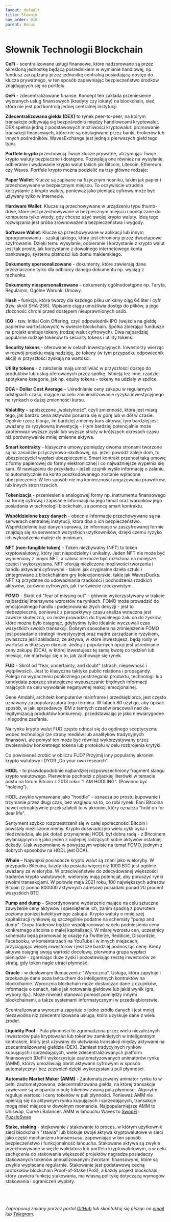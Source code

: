 ```yaml
---
layout: default
title: Słownik
nav_order: 910
parent: Bonus
---
```


# Słownik Technologii Blockchain

**CeFi** - scentralizowane usługi finansowe, które nadzorowane są przez określoną jednostkę będącą pośrednikiem w wymianie handlowej, np. fundusz zarządzany przez jednostkę centralną posiadającą dostęp do klucza prywatnego, w ten sposób zapewniając bezpieczeństwo środków znajdujących się na portfelu.

**DeFi** - zdecentralizowane finanse. Koncept ten zakłada przeniesienie wybranych usług finansowych (kredyty czy lokaty) na blockchain, sieć, która nie jest pod kontrolą jednej centralnej instytucji.

**Zdecentralizowana giełda (DEX)** to rynek peer-to-peer, na którym transakcje odbywają się bezpośrednio między handlowcami kryptowalut. DEX spełnia jedną z podstawowych możliwości kryptowalut: promowanie transakcji finansowych, które nie są obsługiwane przez banki, brokerów lub innych pośredników. WavesExchange jest jedną z pierwszych giełd tego typu.

**Portfele krypto** przechowują Twoje klucze prywatne, utrzymując Twoje krypto waluty bezpieczne i dostępne. Pozwalają one również na wysyłanie, odbieranie i wydawanie krypto walut takich jak Bitcoin, Litecoin, Ethereum czy Waves. Portfele krypto można podzielić na trzy główne rodzaje:

**Paper Wallet**: Klucze są zapisane na fizycznym nośniku, takim jak papier i przechowywane w bezpiecznym miejscu. To oczywiście utrudnia korzystanie z krypto waluty, ponieważ jako pieniądz cyfrowy może być używany tylko w Internecie.   

**Hardware Wallet**: Klucze są przechowywane w urządzeniu typu thumb-drive, które jest przechowywane w bezpiecznym miejscu i podłączane do komputera tylko wtedy, gdy chcesz użyć swojej krypto waluty. Ideą tego rozwiązania jest próba zrównoważenia bezpieczeństwa i wygody.

**Software Wallet**: Klucze są przechowywane w aplikacji lub innym oprogramowaniu - szukaj takiego, który jest chroniony przez dwuetapowe szyfrowanie. Dzięki temu wysyłanie, odbieranie i korzystanie z krypto walut jest tak proste, jak korzystanie z dowolnego internetowego konta bankowego, systemu płatności lub domu maklerskiego.

**Dokumenty spersonalizowane** - dokumenty, które zawierają dane przeznaczone tylko dla odbiorcy danego dokumentu np. wyciąg z rachunku.

**Dokumenty niespersonalizowane** – dokumenty ogólnodostępne np. Taryfa, Regulamin, Ogólne Warunki Umowy.

**Hash** – funkcja, która tworzy dla każdego pliku unikalny ciąg 64 liter i cyfr (tzw. skrót SHA-256). Wpisanie ciągu umożliwia dostęp do plików, a jego złożoność chroni przed dostępem nieuprawnionych osób.

**ICO** - tzw. Initial Coin Offering, czyli odpowiednik IPO (wejścia na giełdę papierów wartościowych) w świecie blockchain. Spółka zbierając fundusze na projekt emituje tokeny (rodzaj walut cyfrowych). Dwa najbardziej popularne rodzaje tokenów to security tokens i utility tokens:

**Security tokens** - oferowane w celach inwestycyjnych. Inwestorzy wierząc w rozwój projektu mają nadzieję, że tokeny (w tym przypadku odpowiednik akcji) w przyszłości zyskają na wartości.

**Utility tokens** - z założenia mają umożliwiać w przyszłości dostęp do produktów lub usług oferowanych przez spółkę. Istnieją też inne, rzadziej spotykane kategorie, jak np. equity tokens – tokeny na udziały w spółce.

**DCA – Dollar Cost Average** – Uśrednianie ceny zakupu w regularnych odstępach czasu, mające na celu zminimalizowanie ryzyka inwestycyjnego na rynkach o dużej zmienności kursu.

**Volatility** – spolszczone „wolatylność”, czyli zmienność, która jest miarą tego, jak bardzo cena aktywów porusza się w górę lub w dół w czasie. Ogólnie rzecz biorąc, im bardziej zmienny kurs aktywa, tym bardziej jest uważany za ryzykowną inwestycję - i tym bardziej potencjalnie może zaoferować wyższe zyski lub wyższe straty w krótszych okresach czasu niż porównywalnie mniej zmienne aktywa.

**Smart kontrakty** - klasyczne umowy pomiędzy dwoma stronami tworzone są na zasadzie przyczynowo-skutkowej, np. jeżeli powódź zaleje dom, to ubezpieczyciel wypłaci ubezpieczenie. Smart kontrakt przenosi taką umowę z formy papierowej do formy elektronicznej i co najważniejsze wypełnia się sam. W nawiązaniu do przykładu – jeżeli czujnik wyśle informację o zalaniu, to automatycznie na konto poszkodowanego zostanie wpłacone ubezpieczenie. W ten sposób nie ma konieczności angażowania prawników, lub innych stron trzecich.

**Tokenizacja** - przeniesienie analogowej formy np. instrumentu finansowego na formę cyfrową i zapisanie informacji na jego temat oraz warunków jego posiadania w technologii blockchain, za pomocą smart kontraktu.

**Współdzielone bazy danych** - obecnie informacje przechowywane są na serwerach centralnej instytucji, która dba o ich bezpieczeństwo. Współdzielenie baz danych sprawia, że informacje w zaszyfrowanej formie znajdują się na serwerach wszystkich użytkowników, dzięki czemu ryzyko ich wykradzenia maleje do minimum.

**NFT (non-fungible token)** - Token niezbywalny (NFT) to token kryptowalutowy, który jest niepodzielny i unikalny. Jeden NFT nie może być wymieniony z innym NFT, a całość nie może być rozłożona na mniejsze części i wykorzystana. NFT oferują niezliczone możliwości tworzenia i handlu aktywami cyfrowymi - takimi jak oryginalne dzieła sztuki i zintegrowane z blockchainem gry kolekcjonerskie, takie jak WavesDucks. NFT są przydatne do udowadniania rzadkości i pochodzenia rzadkich aktywów, zarówno cyfrowych, jak i w świecie rzeczywistym.

**FOMO** - Skrót od "fear of missing out" – głównie wykorzystywany w trakcie najbardziej intensywne wzrostów na rynkach. FOMO może prowadzić do emocjonalnego handlu i podejmowania złych decyzji - jest to niebezpieczne, ponieważ z perspektywy czasu analiza wsteczna jest zawsze skuteczna, co może prowadzić do trywialnego żalu co do zysków, które można było osiągnąć, gdybyśmy tylko idealnie wyczuwali czas wszystkich swoich transakcji.
Dobrym sposobem na zmniejszenie FOMO jest posiadanie strategii inwestycyjnej oraz mądre zarządzanie ryzykiem, zwłaszcza jeśli zakładasz, że aktywa, w które inwestujesz, będą rosły w wartości w dłuższym okresie. Jedną z popularnych opcji jest uśrednianie ceny zakupu (DCA), w której inwestujesz tę samą kwotę co tydzień lub miesiąc, nie martwiąc się o to, jak zachowuje się rynek.

**FUD** - Skrót od "fear, uncertainty, and doubt" (strach, niepewność i wątpliwości). Jest to klasyczna taktyka public relations i propagandy. Polega na wypaczeniu publicznego postrzegania produktu, technologii lub kandydata poprzez strategiczne wypuszczanie błędnych informacji mających na celu wywołanie negatywnej reakcji emocjonalnej.

Gene Amdahl, architekt komputerów mainframe i przedsiębiorca, jest często uznawany za popularyzatora tego terminu. W latach 80 użył go, aby opisać sposób, w jaki sprzedawcy IBM z tamtych czasów pracowali nad de-legitymizacją produktów konkurencji, przedstawiając je jako niewiarygodne i niegodne zaufania.

Na rynku krypto walut FUD często odnosi się do ogólnego sceptycyzmu wobec technologii (ze strony mediów lub analityków tradycyjnych finansów), ale pomysł ten może być również wykorzystywany przez zwolenników konkretnego tokena lub protokołu w celu rozbrojenia krytyki. 

Co powinieneś zrobić w obliczu FUD? Przyjmij inny popularny akronim krypto walutowy i DYOR „Do your own research”.

**HODL** - to prawdopodobnie najbardziej rozpowszechniony fragment slangu krypto walutowego. Pierwotnie pochodzi z pijackiej literówki w temacie postu na forum Bitcoin z 2013 roku: "I AM HODLING". (Powinno być "holding").  

HODL zwykle wymawiane jako "hoddle" - oznacza po prostu kupowanie i trzymanie przez długi czas, bez względu na to, co robi rynek. Fani Bitcoina nawet retroaktywnie przekształcili to w akronim, który oznacza "hold on for dear life". 

Sentyment szybko rozprzestrzenił się w całej społeczności Bitcoin i powstały niezliczone memy.  Krypto doświadczyło wielu cykli byka i niedźwiedzia, ale jak dotąd przynajmniej HODL był dobrą radą - z Bitcoinem wyłaniającym się jako jeden z najlepiej radzących sobie aktywów ostatniej dekady. (Jak wspomniano w powyższym wpisie na temat FOMO, jednym z dobrych sposobów na HODL jest DCA).

**Whale** – Najwięksi posiadacze krypto walut są znani jako wieloryby. W przypadku Bitcoina, każdy kto posiada więcej niż 1000 BTC jest ogólnie uważany za wieloryba. W przeciwieństwie do zdecydowanej większości traderów krypto walutowych, wieloryby mają potencjał, aby poruszyć rynki swoimi transakcjami. W połowie maja 2021 roku, 100 największych adresów Bitcoin (z ponad 800000 aktywnych adresów) posiadało ponad 20 procent wszystkich BTC

**Pump and dump** - Skoordynowane wydarzenie mające na celu sztuczne zawyżenie ceny aktywów i spieniężenie ich, zanim spadną z powrotem poziomy poniżej kolektywnego zakupu. Krypto waluty o mniejszej kapitalizacji rynkowej są szczególnie podatne na schematy "pump and dump". Grupa traderów będzie współpracować w celu podniesienia ceny konkretnego altcoina o małej kapitalizacji. W miarę wzrostu cen, uczestnicy schematu będą promować tę okazję na Twitterze, Reddicie, Discordzie, Facebooku, w komentarzach na YouTube i w innych miejscach, przyciągając więcej inwestorów i jeszcze bardziej podnosząc cenę. Kiedy aktywa osiągną swoją wartość docelową, pierwotna grupa wypłaci pieniądze - zgarniając duże zyski i pozostawiając resztę inwestorów  ze stratą, gdy token nagle utraci płynność.

**Oracle** - w dosłownym tłumaczeniu: "Wyrocznia". Usługa, która zapytuje i przekazuje dane poza łańcuchem do inteligentnych kontraktów na blockchainie. Wyrocznia blockchain może dostarczać dane z czujników, informacje o cenach, takie jak notowania giełdowe lub jakiś wynik (gra, wybory itp.). Może również stanowić pomost pomiędzy innymi blockchainami, a także systemami informatycznymi w przedsiębiorstwie.

Scentralizowana wyrocznia zapytuje o jedno źródło danych i jest mniej niezawodna niż zdecentralizowana usługa, która uzyskuje dane z wielu źródeł.

**Liquidity Pool** - Pula płynności to zgromadzona przez wielu niezależnych inwestorów pula kryptowalut lub tokenów zamkniętych w inteligentnym kontrakcie, który jest używany do ułatwiania transakcji między aktywami na zdecentralizowanej giełdzie (DEX). Zamiast tradycyjnych rynków kupujących i sprzedających, wiele zdecentralizowanych platform finansowych (DeFi) wykorzystuje zautomatyzowanych animatorów rynku (AMM), którzy umożliwiają obrót aktywami cyfrowymi w sposób automatyczny i bez zezwoleń dzięki wykorzystaniu puli płynności.

**Automatic Market Maker (AMM)** - Zautomatyzowany animator rynku to w pełni zautomatyzowana, zdecentralizowana giełda, na której transakcje zawierane są w oparciu o pulę tokenów zwaną pulą płynności. Algorytm reguluje wartości i ceny tokenów w puli płynności. Ponieważ AMM nie opierają się na aktywnym rynku kupujących i sprzedających, transakcje mogą mieć miejsce w dowolnym momencie. Najpopularniejsze AMM to Uniswap, Curve i Balancer. AMM w łańcuchu Waves to [SwopFi](SwopFi) i [PuzzleSwap](PuzzleSwap)

**Stake, staking** - stejkowanie / stakowanie to proces, w którym użytkownik sieci blockchain "stawia" lub blokuje swoje aktywa kryptowalutowe w sieci jako część mechanizmu konsensusu, zapewniając w ten sposób bezpieczeństwo i funkcjonalność łańcucha. Stakowane aktywa są zwykle przechowywane w węźle walidatora lub portfelu kryptowalutowym, a w celu zachęcenia do stakowania większość projektów nagradza posiadaczy stakowanych tokenów annualizowanymi zwrotami finansowymi, które są zwykle wypłacane regularnie. Stakowanie jest podstawową cechą protokołów blockchain Proof-of-Stake (PoS), a każdy projekt blockchain, który zawiera funkcję stakowania, ma własną politykę dotyczącą wymogów stakowania i ograniczeń wypłaty.
\
\
\
\
\
*Zaproponuj zmiany porzez portal [GitHub](https://github.com/wxpl/wxpl.github.io) lub skontaktuj się pisząc na [email](mailto:contact@wxpl.club) lub [Telegram](https://t.me/wavesexchange_polska).*